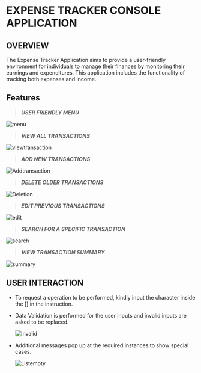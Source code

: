 # EXPENSE TRACKER CONSOLE APPLICATION  
## OVERVIEW
The Expense Tracker Application aims to provide a user-friendly environment for individuals to manage their finances by monitoring their earnings and expenditures. This application includes the functionality of tracking both expenses and income.

## Features  
  > **_USER FRIENDLY MENU_**
  
  ![menu](https://github.com/user-attachments/assets/0a2c0e6d-7615-45e0-861b-c206d5685022)      
  > **_VIEW ALL TRANSACTIONS_**
  
  ![viewtransaction](https://github.com/user-attachments/assets/b4b2115c-d84a-4aa2-b4d9-b99254b433a3)
  > **_ADD NEW TRANSACTIONS_**
  
  ![Addtransaction](https://github.com/user-attachments/assets/ae4a350e-59d2-43c8-b319-8e92f4d749d9)  
  > **_DELETE OLDER TRANSACTIONS_**

  ![Deletion](https://github.com/user-attachments/assets/dd49b7ff-8596-4ad9-bd81-4a30910fbe75)  
  > **_EDIT PREVIOUS TRANSACTIONS_**

  ![edit](https://github.com/user-attachments/assets/d2dde36e-64fa-4c2c-a747-a27547136efd)  
  >**_SEARCH FOR A SPECIFIC TRANSACTION_**
 
  ![search](https://github.com/user-attachments/assets/b7e3d480-676b-4f64-9d2d-733a5a5723a7)  
  > **_VIEW TRANSACTION SUMMARY_**
  
  ![summary](https://github.com/user-attachments/assets/ac004545-be99-4857-a255-69990ffd3a8f)  

## USER INTERACTION
- To request a operation to be performed, kindly input the character inside the [] in the instruction.
- Data Validation is performed for the user inputs and invalid inputs are asked to be replaced.

  ![invalid](https://github.com/user-attachments/assets/fd285a88-5759-4886-b145-26dd2b86a187)
- Additional messages pop up at the required instances to show special cases.

  ![Listempty](https://github.com/user-attachments/assets/071f4ac5-260d-4591-b92f-c216b7789f69)




